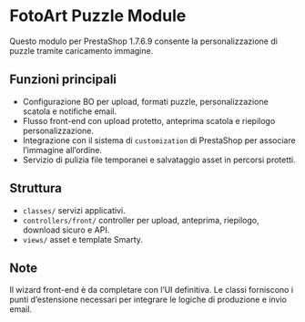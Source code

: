 # FotoArt Puzzle Module

Questo modulo per PrestaShop 1.7.6.9 consente la personalizzazione di puzzle tramite caricamento immagine.

## Funzioni principali
- Configurazione BO per upload, formati puzzle, personalizzazione scatola e notifiche email.
- Flusso front-end con upload protetto, anteprima scatola e riepilogo personalizzazione.
- Integrazione con il sistema di `customization` di PrestaShop per associare l’immagine all’ordine.
- Servizio di pulizia file temporanei e salvataggio asset in percorsi protetti.

## Struttura
- `classes/` servizi applicativi.
- `controllers/front/` controller per upload, anteprima, riepilogo, download sicuro e API.
- `views/` asset e template Smarty.

## Note
Il wizard front-end è da completare con l’UI definitiva. Le classi forniscono i punti d’estensione necessari per integrare le logiche di produzione e invio email.
